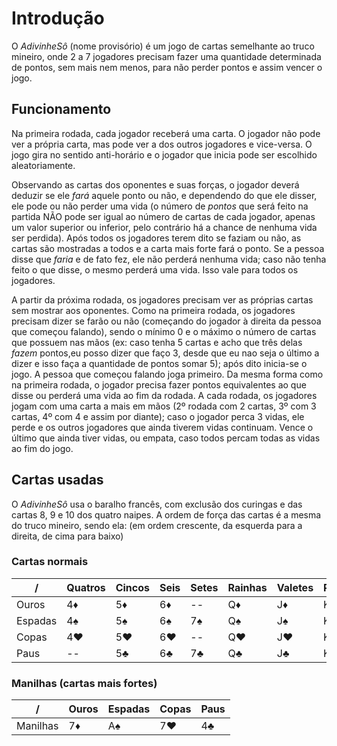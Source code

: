 [comment]: <> (Aqui é onde estará as regras do jogo, cartas necessárias e afins.)

# Introdução

O *AdivinheSô* (nome provisório) é um jogo de cartas semelhante ao truco mineiro, onde 2 a 
7 jogadores precisam fazer uma quantidade determinada de pontos, sem mais nem menos, para 
não perder pontos e assim vencer o jogo.

## Funcionamento

Na primeira rodada, cada jogador receberá uma carta. O jogador não pode ver a própria carta, 
mas pode ver a dos outros jogadores e vice-versa. O jogo gira no sentido anti-horário e 
o jogador que inicia pode ser escolhido aleatoriamente. 

Observando as cartas dos oponentes e suas forças, o jogador deverá deduzir se ele *fará* aquele
ponto ou não, e dependendo do que ele disser, ele pode ou não perder uma vida (o número de *pontos*
que será feito na partida NÃO pode ser igual ao número de cartas de cada jogador, apenas um valor 
superior ou inferior, pelo contrário há a chance de nenhuma vida ser perdida).
Após todos os jogadores terem dito se faziam ou não, as cartas são mostradas a todos e a carta
mais forte fará o ponto.
Se a pessoa disse que *faria* e de fato fez, ele não perderá nenhuma vida; caso não tenha feito
o que disse, o mesmo perderá uma vida. Isso vale para todos os jogadores.

A partir da próxima rodada, os jogadores precisam ver as próprias cartas sem mostrar aos oponentes.
Como na primeira rodada, os jogadores precisam dizer se farão ou não (começando do jogador à direita 
da pessoa que começou falando), sendo o mínimo 0 e o máximo o número de cartas que possuem nas mãos 
(ex: caso tenha 5 cartas e acho que três delas *fazem* pontos,eu posso dizer que faço 3, desde que 
eu nao seja o último a dizer e isso faça a quantidade de pontos somar 5); após dito inicia-se o jogo. 
A pessoa que começou falando joga primeiro. Da mesma forma como na primeira rodada, o jogador precisa 
fazer pontos equivalentes ao que disse ou perderá uma vida ao fim da rodada. A cada rodada, os jogadores 
jogam com uma carta a mais em mãos (2º rodada com 2 cartas, 3º com 3 cartas, 4º com 4 e assim por diante);
caso o jogador perca 3 vidas, ele perde e os outros jogadores que ainda tiverem vidas continuam. Vence o 
último que ainda tiver vidas, ou empata, caso todos percam todas as vidas ao fim do jogo. 

## Cartas usadas

O *AdivinheSô* usa o baralho francês, com exclusão dos curingas e das cartas 8, 9 e 10 dos quatro naipes.
A ordem de força das cartas é a mesma do truco mineiro, sendo ela:
(em ordem crescente, da esquerda para a direita, de cima para baixo)

### Cartas normais

| / | Quatros | Cincos | Seis | Setes | Rainhas | Valetes | Reis | Ases | *Duques* | *Ternos* |
| --- | --- | --- | --- | --- | --- | --- | --- | --- | --- | --- |
| Ouros | 4♦ | 5♦ | 6♦ | -- | Q♦ | J♦ | K♦ | A♦ | 2♦ | 3♦ | 
| Espadas | 4♠ | 5♠ | 6♠ | 7♠ | Q♠ | J♠ | K♠ | -- | 2♠ | 3♠ | 
| Copas | 4♥ | 5♥ | 6♥ | -- | Q♥ | J♥ | K♥ | A♥ | 2♥ | 3♥ | 
| Paus | -- | 5♣ | 6♣ | 7♣ | Q♣ | J♣ | K♣ | A♣ | 2♣ | 3♣ | 

### Manilhas (cartas mais fortes)

| / | Ouros | Espadas | Copas | Paus |
| --- | --- | --- | --- | --- |
| Manilhas | 7♦ | A♠ | 7♥ | 4♣ |